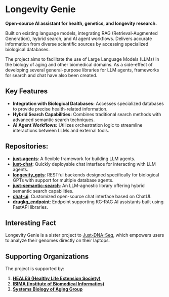 # Longevity Genie

**Open-source AI assistant for health, genetics, and longevity research.**

Built on existing language models, integrating RAG (Retrieval-Augmented Generation), hybrid search, and AI agent workflows. Delivers accurate information from diverse scientific sources by accessing specialized biological databases.

The project aims to facilitate the use of Large Language Models (LLMs) in the biology of aging and other biomedical domains. As a side-effect of developing several general-purpose libraries for LLM agents, frameworks for search and chat have also been created.

## Key Features

- **Integration with Biological Databases:** Accesses specialized databases to provide precise health-related information.
- **Hybrid Search Capabilities:** Combines traditional search methods with advanced semantic search techniques.
- **AI Agent Workflows:** Utilizes orchestration logic to streamline interactions between LLMs and external tools.

## Repositories:

*   [**just-agents**](https://github.com/longevity-genie/just-agents): A flexible framework for building LLM agents.
*   [**just-chat**](https://github.com/winternewt/just-chat): Quickly deployable chat interface for interacting with LLM agents.
*   [**longevity_gpts**](https://github.com/longevity-genie/longevity_gpts): RESTful backends designed specifically for biological GPTs with support for multiple database agents.
*   [**just-semantic-search**](https://github.com/longevity-genie/just-semantic-search): An LLM-agnostic library offering hybrid semantic search capabilities.
*   [**chat-ui**](https://github.com/longevity-genie/chat-ui): Customized open-source chat interface based on ChatUI.
*   [**drugkg_endpoint**](https://github.com/longevity-genie/drugkg_endpoint): Endpoint supporting KG-RAG AI assistants built using FastAPI libraries.

## Interesting Fact

Longevity Genie is a sister project to [Just-DNA-Seq](https://github.com/dna-seq), which empowers users to analyze their genomes directly on their laptops.

## Supporting Organizations

The project is supported by:
1. **[HEALES (Healthy Life Extension Society)](https://heales.org)**
2. **[IBIMA (Institute of Biomedical Informatics)](https://ibima.med.uni-rostock.de/)**
3. **[Systems Biology of Aging Group](https://aging-research.group)**
